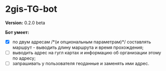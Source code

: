 # 2gis-TG-bot
**Version:** 0.2.0 beta

**Бот умеет:**
- [x] по двум адресам /\*(и опциональным параметрам)\*/ составлять маршрут - 
выводить длину маршрута и время прохождения;
- [ ] выводить адрес на гугл картах и информацию об организации этому по адресу;
- [ ] запрашивать у пользователя геоданные и заменять ими адрес.